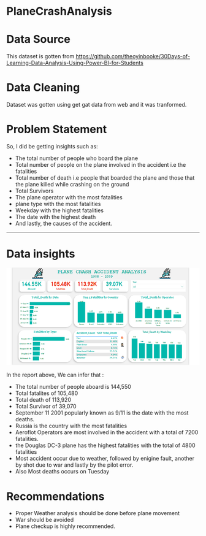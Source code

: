 # PlaneCrashAnalysis

# Data Source
This dataset is gotten from https://github.com/theoyinbooke/30Days-of-Learning-Data-Analysis-Using-Power-BI-for-Students

# Data Cleaning

Dataset was gotten using get gat data from web and it was tranformed.

# Problem Statement
So, I did be getting insights such as:
* The total number of people who board the plane
* Total number of people on the plane involved in the accident i.e the fatalities
* Total number of death i.e people that boarded the plane and those that the plane killed while crashing on the ground
* Total Survivors 
* The plane operator with the most fatalities
* plane type with the most fatalities
* Weekday with the highest fatalities
* The date with the highest death
* And lastly, the causes of the accident.

---

# Data insights

![](https://github.com/SaobanLateefat/PlaneCrashAnalysis/blob/master/plane%20Crash.PNG)


In the report above, We can infer that :
* The total number of people aboard is 144,550
* Total fatalites of 105,480
* Total death of 113,920
* Total Survivor of 39,070
* September 11 2001 popularly known as 9/11 is the date with the most deaths.
* Russia is the country with the most fatalities
* Aeroflot Operators are most involved in the accident with a total of 7200 fatalities.
* the Douglas DC-3 plane has the highest fatalities with the total of 4800 fatalities
* Most accident occur due to weather, followed by enigine fault, another by shot due to war and lastly by the pilot error.
* Also Most deaths occurs on Tuesday

# Recommendations
* Proper Weather analysis should be done before plane movement
* War should be avoided
* Plane checkup is highly recommended.

